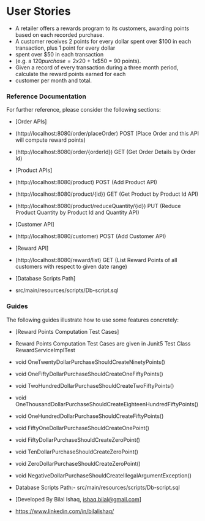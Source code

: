 # User Stories

* A retailer offers a rewards program to its customers, awarding points based on each recorded purchase.
* A customer receives 2 points for every dollar spent over $100 in each transaction, plus 1 point for every dollar
* spent over $50 in each transaction
* (e.g. a $120 purchase = 2x$20 + 1x$50 = 90 points).
* Given a record of every transaction during a three month period, calculate the reward points earned for each
* customer per month and total.

### Reference Documentation



For further reference, please consider the following sections:

* [Order APIs]
* (http://localhost:8080/order/placeOrder) POST (Place Order and this API will compute reward points)
* (http://localhost:8080/order/{orderId})  GET  (Get Order Details by Order Id)

* [Product APIs]
* (http://localhost:8080/product) POST (Add Product API)
* (http://localhost:8080/product/{id}) GET (Get Product by Product Id API)
* (http://localhost:8080/product/reduceQuantity/{id}) PUT (Reduce Product Quantity by Product Id and Quantity API)

* [Customer API]
* (http://localhost:8080/customer) POST (Add Customer API)

* [Reward API]
* (http://localhost:8080/reward/list) GET (List Reward Points of all customers with respect to given date range)

* [Database Scripts Path]
* src/main/resources/scripts/Db-script.sql

### Guides

The following guides illustrate how to use some features concretely:

* [Reward Points Computation Test Cases]
  
* Reward Points Computation Test Cases are given in Junit5 Test Class RewardServiceImplTest

*  void OneTwentyDollarPurchaseShouldCreateNinetyPoints()
*  void OneFiftyDollarPurchaseShouldCreateOneFiftyPoints()
*  void TwoHundredDollarPurchaseShouldCreateTwoFiftyPoints()
*  void OneThousandDollarPurchaseShouldCreateEighteenHundredFiftyPoints()
*  void OneHundredDollarPurchaseShouldCreateFiftyPoints()
*  void FiftyOneDollarPurchaseShouldCreateOnePoint()
*  void FiftyDollarPurchaseShouldCreateZeroPoint()
*  void TenDollarPurchaseShouldCreateZeroPoint()
*  void ZeroDollarPurchaseShouldCreateZeroPoint()
*  void NegativeDollarPurchaseShouldCreateIllegalArgumentException()

* Database Scripts Path:- src/main/resources/scripts/Db-script.sql

* [Developed By Bilal Ishaq, ishaq.bilal@gmail.com] 
* https://www.linkedin.com/in/bilalishaq/
